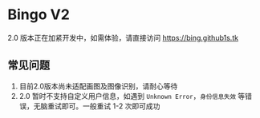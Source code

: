 # Bingo V2

2.0 版本正在加紧开发中，如需体验，请直接访问 https://bing.github1s.tk

## 常见问题

1. 目前2.0版本尚未适配画图及图像识别，请耐心等待
2. 2.0 暂时不支持自定义用户信息，如遇到 `Unknown Error`，`身份信息失效` 等错误，无脑重试即可。一般重试 1-2 次即可成功